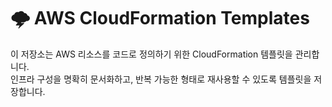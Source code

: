 # 🌩️ AWS CloudFormation Templates

이 저장소는 AWS 리소스를 코드로 정의하기 위한 CloudFormation 템플릿을 관리합니다.  
인프라 구성을 명확히 문서화하고, 반복 가능한 형태로 재사용할 수 있도록 템플릿을 저장합니다.
